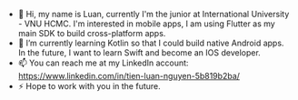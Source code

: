 - 👋 Hi, my name is Luan, currently I'm the junior at International University - VNU HCMC. I'm interested in mobile apps, I am using Flutter as my main SDK to build cross-platform apps.
- 🌱 I’m currently learning Kotlin so that I could build native Android apps. In the future, I want to learn Swift and become an IOS developer.
- 📫 You can reach me at my LinkedIn account: https://www.linkedin.com/in/tien-luan-nguyen-5b819b2ba/
- ⚡ Hope to work with you in the future.
